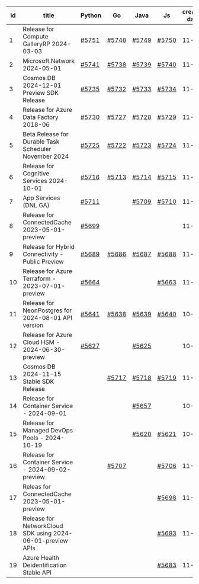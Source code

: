 | id | title | Python | Go | Java | Js | created date | target date | status |
| ------ | ------ | ------ | ------ | ------ | ------ | ------ | ------ | :-----: |
| 1 | Release for Compute GalleryRP 2024-03-03  | [#5751](https://github.com/Azure/sdk-release-request/issues/5751)  | [#5748](https://github.com/Azure/sdk-release-request/issues/5748)  | [#5749](https://github.com/Azure/sdk-release-request/issues/5749)  | [#5750](https://github.com/Azure/sdk-release-request/issues/5750)  | 11-25 | 12-27 |  |
| 2 | Microsoft.Network 2024-05-01  | [#5741](https://github.com/Azure/sdk-release-request/issues/5741)  | [#5738](https://github.com/Azure/sdk-release-request/issues/5738)  | [#5739](https://github.com/Azure/sdk-release-request/issues/5739)  | [#5740](https://github.com/Azure/sdk-release-request/issues/5740)  | 11-20 | 12-26 |  |
| 3 | Cosmos DB 2024-12-01 Preview SDK Release  | [#5735](https://github.com/Azure/sdk-release-request/issues/5735)  | [#5732](https://github.com/Azure/sdk-release-request/issues/5732)  | [#5733](https://github.com/Azure/sdk-release-request/issues/5733)  | [#5734](https://github.com/Azure/sdk-release-request/issues/5734)  | 11-18 | 12-27 |  |
| 4 | Release for Azure Data Factory 2018-06  | [#5730](https://github.com/Azure/sdk-release-request/issues/5730)  | [#5727](https://github.com/Azure/sdk-release-request/issues/5727)  | [#5728](https://github.com/Azure/sdk-release-request/issues/5728)  | [#5729](https://github.com/Azure/sdk-release-request/issues/5729)  | 11-15 | 12-26 |  |
| 5 | Beta Release for Durable Task Scheduler November 2024  | [#5725](https://github.com/Azure/sdk-release-request/issues/5725)  | [#5722](https://github.com/Azure/sdk-release-request/issues/5722)  | [#5723](https://github.com/Azure/sdk-release-request/issues/5723)  | [#5724](https://github.com/Azure/sdk-release-request/issues/5724)  | 11-15 | 12-27 |  |
| 6 | Release for Cognitive Services 2024-10-01  | [#5716](https://github.com/Azure/sdk-release-request/issues/5716)  | [#5713](https://github.com/Azure/sdk-release-request/issues/5713)  | [#5714](https://github.com/Azure/sdk-release-request/issues/5714)  | [#5715](https://github.com/Azure/sdk-release-request/issues/5715)  | 11-11 | 12-27 |  |
| 7 | App Services (DNL GA)  | [#5711](https://github.com/Azure/sdk-release-request/issues/5711)  |  | [#5709](https://github.com/Azure/sdk-release-request/issues/5709)  | [#5710](https://github.com/Azure/sdk-release-request/issues/5710)  | 11-11 | 11-22 | Hold on by JS/ |
| 8 | Release for ConnectedCache 2023-05-01-preview  | [#5699](https://github.com/Azure/sdk-release-request/issues/5699)  |  |  |  | 11-07 | 11-22 |  |
| 9 | Release for Hybrid Connectivity - Public Preview  | [#5689](https://github.com/Azure/sdk-release-request/issues/5689)  | [#5686](https://github.com/Azure/sdk-release-request/issues/5686)  | [#5687](https://github.com/Azure/sdk-release-request/issues/5687)  | [#5688](https://github.com/Azure/sdk-release-request/issues/5688)  | 11-05 | 11-22 | Hold on by JS/Java/Go/Python/ |
| 10 | Release for Azure Terraform - 2023-07-01-preview  | [#5664](https://github.com/Azure/sdk-release-request/issues/5664)  |  |  | [#5663](https://github.com/Azure/sdk-release-request/issues/5663)  | 11-04 | 11-21 |  |
| 11 | Release for NeonPostgres for 2024-08-01 API version  | [#5641](https://github.com/Azure/sdk-release-request/issues/5641)  | [#5638](https://github.com/Azure/sdk-release-request/issues/5638)  | [#5639](https://github.com/Azure/sdk-release-request/issues/5639)  | [#5640](https://github.com/Azure/sdk-release-request/issues/5640)  | 10-23 | 12-03 | Hold on by JS/Java/Go/Python/ |
| 12 | Release for Azure Cloud HSM - 2024-06-30-preview  | [#5627](https://github.com/Azure/sdk-release-request/issues/5627)  |  | [#5625](https://github.com/Azure/sdk-release-request/issues/5625)  |  | 10-22 | 11-22 |  |
| 13 | Cosmos DB 2024-11-15 Stable SDK Release  |  | [#5717](https://github.com/Azure/sdk-release-request/issues/5717)  | [#5718](https://github.com/Azure/sdk-release-request/issues/5718)  | [#5719](https://github.com/Azure/sdk-release-request/issues/5719)  | 11-13 | 12-27 |  |
| 14 | Release for Container Service - 2024-09-01  |  |  | [#5657](https://github.com/Azure/sdk-release-request/issues/5657)  |  | 10-30 | 11-21 |  |
| 15 | Release for Managed DevOps Pools - 2024-10-19  |  |  | [#5620](https://github.com/Azure/sdk-release-request/issues/5620)  | [#5621](https://github.com/Azure/sdk-release-request/issues/5621)  | 10-16 | 11-22 | Hold on by JS/ |
| 16 | Release for Container Service - 2024-09-02-preview  |  | [#5707](https://github.com/Azure/sdk-release-request/issues/5707)  |  | [#5706](https://github.com/Azure/sdk-release-request/issues/5706)  | 11-11 | 12-26 |  |
| 17 | Releas for ConnectedCache 2023-05-01-preview  |  |  |  | [#5698](https://github.com/Azure/sdk-release-request/issues/5698)  | 11-07 | 11-22 |  |
| 18 | Release for NetworkCloud SDK using 2024-06-01-preview APIs  |  |  |  | [#5693](https://github.com/Azure/sdk-release-request/issues/5693)  | 11-06 | 11-22 | Hold on by JS/ |
| 19 | Azure Health Deidentification Stable API  |  |  |  | [#5683](https://github.com/Azure/sdk-release-request/issues/5683)  | 11-05 | 11-22 | Hold on by JS/ |
